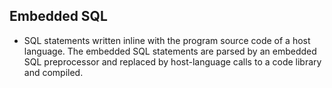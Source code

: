 Embedded SQL
------------

* SQL statements written inline with the program source code of a host language. The embedded SQL statements are parsed by an embedded SQL preprocessor and replaced by host-language calls to a code library and compiled.
